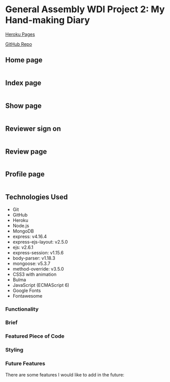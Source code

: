 # General Assembly WDI Project 2: My Hand-making Diary

[Heroku Pages](https://my-hand-making-diary.herokuapp.com/)

[GitHub Repo](https://github.com/huangfuin1101/wdi-project-two-My-hand-making-Diary)


## Home page

![]()

## Index page
![]()

## Show page
![]()

## Reviewer sign on
![]()

## Review page
![]()

## Profile page
![]()


## Technologies Used

* Git
* GitHub
* Heroku
* Node.js
* MongoDB
* express: v4.16.4
* express-ejs-layout: v2.5.0
* ejs: v2.6.1
* express-session: v1.15.6
* body-parser: v1.18.3
* mongoose: v5.3.7
* method-override: v3.5.0
* CSS3 with animation
* Bulma
* JavaScript (ECMAScript 6)
* Google Fonts
* Fontawesome



### Functionality

### Brief



### Featured Piece of Code


### Styling


### Future Features
There are some features I would like to add in the future:
